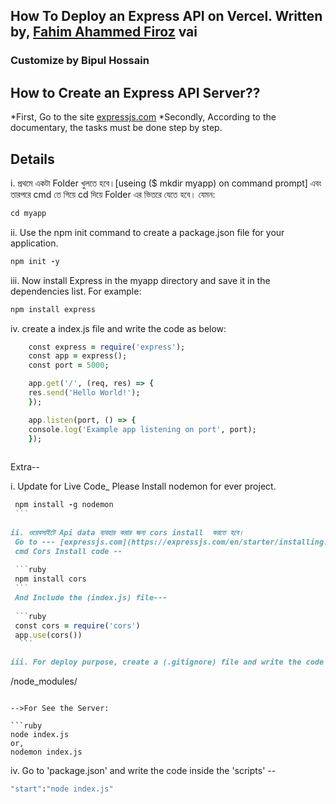 ## How To Deploy an Express API on Vercel. Written by, [Fahim Ahammed Firoz](https://fahimahammed-cse.medium.com/deploy-an-express-api-on-vercel-eebc13ace629) vai 
 
### Customize by Bipul Hossain
## How to Create an Express API Server??
*First, Go to the site [expressjs.com](https://expressjs.com/en/starter/installing.html)
*Secondly, According to the documentary, the tasks must be done step by step.

## Details
i. প্রথমে একটা Folder খুলতে হবে।[useing ($ mkdir myapp) on command prompt]
এবং তারপরে cmd তে গিয়ে cd দিয়ে Folder এর ভিতরে যেতে হবে। যেমন:

```ruby
cd myapp

```

ii. Use the npm init command to create a package.json file for your application. 

```ruby
npm init -y
```

iii. Now install Express in the myapp directory and save it in the dependencies list. For example:

```ruby
npm install express
```

iv. create a index.js file and write the code as below:

```ruby
    const express = require('express');
    const app = express();
    const port = 5000;

    app.get('/', (req, res) => {
    res.send('Hello World!');
    });

    app.listen(port, () => {
    console.log('Example app listening on port', port);
    });
    
```
                                                        
Extra--

i. Update for Live Code_ Please Install nodemon for ever project.

   ```ruby
    npm install -g nodemon
    ```
    
ii. ওয়েবসাইটে Api data ব্যবহার করার জন্য cors install  করতে হবে।
    Go to --- [expressjs.com](https://expressjs.com/en/starter/installing.html) and then > Resources > Middleware > cors
    cmd Cors Install code --
    
    ```ruby 
    npm install cors
    ```
    And Include the (index.js) file---
    
    ```ruby 
    const cors = require('cors')
    app.use(cors())
     ```           

iii. For deploy purpose, create a (.gitignore) file and write the code as below:

```
/node_modules/
```

-->For See the Server:

```ruby
node index.js
or,
nodemon index.js
```

iv. Go to 'package.json' and write the code inside the 'scripts' --

```ruby
"start":"node index.js"
 ``` 

